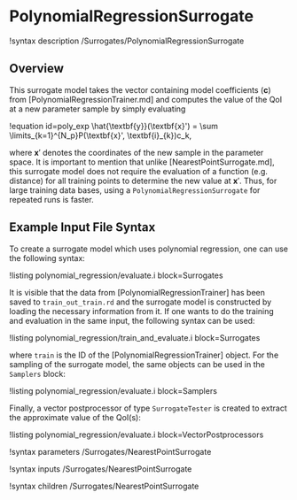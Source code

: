 # PolynomialRegressionSurrogate

!syntax description /Surrogates/PolynomialRegressionSurrogate

## Overview

This surrogate model takes the vector containing model coefficients ($\textbf{c}$) from [PolynomialRegressionTrainer.md]
and computes the value of the QoI at a new parameter sample by simply evaluating

!equation id=poly_exp
\hat{\textbf{y}}(\textbf{x}') = \sum \limits_{k=1}^{N_p}P(\textbf{x}', \textbf{i}_{k})c_k,

where $\textbf{x}'$ denotes the coordinates of the new sample in the parameter space.
It is important to mention that unlike [NearestPointSurrogate.md],
this surrogate model does not require the evaluation of a function (e.g. distance) for
all training points to determine the new value at $\textbf{x}'$. Thus, for large
training data bases, using a `PolynomialRegressionSurrogate` for repeated
runs is faster.

## Example Input File Syntax

To create a surrogate model which uses polynomial regression, one can use the following syntax:

!listing polynomial_regression/evaluate.i block=Surrogates

It is visible that the data from [PolynomialRegressionTrainer] has been saved to `train_out_train.rd`
and the surrogate model is constructed by loading the necessary information from it.
If one wants to do the training and evaluation in the same input, the following syntax can be used:

!listing polynomial_regression/train_and_evaluate.i block=Surrogates

where `train` is the ID of the [PolynomialRegressionTrainer] object. For the sampling
of the surrogate model, the same objects can be used in the `Samplers` block:

!listing polynomial_regression/evaluate.i block=Samplers

Finally, a vector postprocessor of type `SurrogateTester` is created to extract the approximate value of the
QoI(s):

!listing polynomial_regression/evaluate.i block=VectorPostprocessors

!syntax parameters /Surrogates/NearestPointSurrogate

!syntax inputs /Surrogates/NearestPointSurrogate

!syntax children /Surrogates/NearestPointSurrogate
